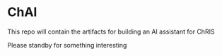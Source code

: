 # ChAI

This repo will contain the artifacts for building an AI assistant for ChRIS

Please standby for something interesting 
